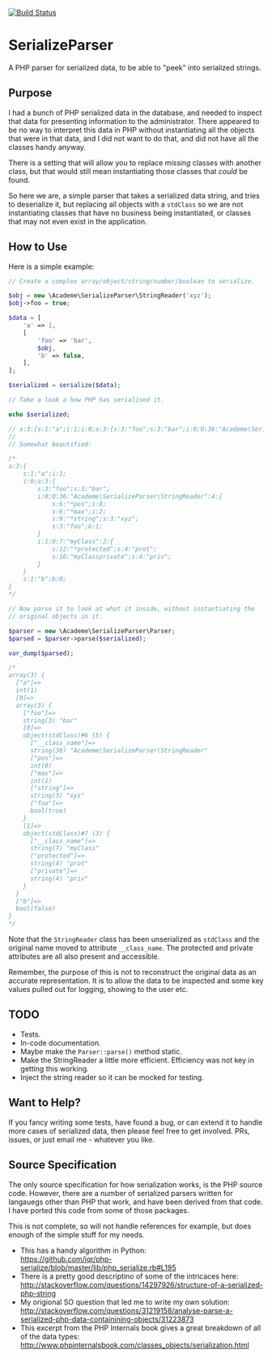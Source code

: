 [![Build Status](https://travis-ci.org/academe/SerializeParser.png?branch=master)](https://travis-ci.org/academe/SerializeParser)

# SerializeParser

A PHP parser for serialized data, to be able to "peek" into serialized strings.

## Purpose

I had a bunch of PHP serialized data in the database, and needed to inspect
that data for presenting information to the administrator. There appeared to be
no way to interpret this data in PHP without instantiating all the objects that
were in that data, and I did not want to do that, and did not have all the
classes handy anyway.

There is a setting that will allow you to replace *missing* classes with another
class, but that would still mean instantiating those classes that *could* be found.

So here we are, a simple parser that takes a serialized data string, and tries
to deserialize it, but replacing all objects with a `stdClass` so we are not
instantiating classes that have no business being instantiated, or classes that
may not even exist in the application.

## How to Use

Here is a simple example:

```php
// Create a complex array/object/string/number/boolean to serialize.

$obj = new \Academe\SerializeParser\StringReader('xyz');
$obj->foo = true;

$data = [
    'a' => 1,
    [
        'foo' => 'bar',
        $obj,
        'b' => false,
    ],
];

$serialized = serialize($data);

// Take a look a how PHP has serialised it.

echo $serialized;

// a:3:{s:1:"a";i:1;i:0;a:3:{s:3:"foo";s:3:"bar";i:0;O:36:"Academe\SerializeParser\StringReader":4:{s:6:"*pos";i:0;s:6:"*max";i:2;s:9:"*string";s:3:"xyz";s:3:"foo";b:1;}i:1;O:7:"myClass":2:{s:12:"*protected";s:4:"prot";s:16:"myClassprivate";s:4:"priv";}}s:1:"b";b:0;}
//
// Somewhat beautified:

/*
a:3:{
    s:1:"a";i:1;
    i:0;a:3:{
        s:3:"foo";s:3:"bar";
        i:0;O:36:"Academe\SerializeParser\StringReader":4:{
            s:6:"*pos";i:0;
            s:6:"*max";i:2;
            s:9:"*string";s:3:"xyz";
            s:3:"foo";b:1;
        }
        i:1;O:7:"myClass":2:{
            s:12:"*protected";s:4:"prot";
            s:16:"myClassprivate";s:4:"priv";
        }
    }
    s:1:"b";b:0;
}
*/

// Now parse it to look at what it inside, without instantiating the
// original objects in it.

$parser = new \Academe\SerializeParser\Parser;
$parsed = $parser->parse($serialized);

var_dump($parsed);

/*
array(3) {
  ["a"]=>
  int(1)
  [0]=>
  array(3) {
    ["foo"]=>
    string(3) "bar"
    [0]=>
    object(stdClass)#6 (5) {
      ["__class_name"]=>
      string(36) "Academe\SerializeParser\StringReader"
      ["pos"]=>
      int(0)
      ["max"]=>
      int(2)
      ["string"]=>
      string(3) "xyz"
      ["foo"]=>
      bool(true)
    }
    [1]=>
    object(stdClass)#7 (3) {
      ["__class_name"]=>
      string(7) "myClass"
      ["protected"]=>
      string(4) "prot"
      ["private"]=>
      string(4) "priv"
    }
  }
  ["b"]=>
  bool(false)
}
*/
```

Note that the `StringReader` class has been unserialized as `stdClass` and the original
name moved to attribute `__class_name`. The protected and private attributes are all
also present and accessible.

Remember, the purpose of this is not to reconstruct the original data as an accurate
representation. It is to allow the data to be inspected and some key values pulled out
for logging, showing to the user etc.

## TODO

* Tests.
* In-code documentation.
* Maybe make the `Parser::parse()` method static.
* Make the StringReader a little more efficient. Efficiency was not key in getting this working.
* Inject the string reader so it can be mocked for testing.

## Want to Help?

If you fancy writing some tests, have found a bug, or can extend it to handle more
cases of serialized data, then please feel free to get involved. PRs, issues, or just
email me - whatever you like.

## Source Specification

The only source specification for how serialization works, is the PHP source code.
However, there are a number of serialized parsers written for langauegs other than
PHP that work, and have been derived from that code. I have ported this code from
some of those packages.

This is not complete, so will not handle references for example, but does enough of
the simple stuff for my needs.

* This has a handy algorithm in Python:  
  https://github.com/jqr/php-serialize/blob/master/lib/php_serialize.rb#L195
* There is a pretty good descriptino of some of the intricaces here:  
  http://stackoverflow.com/questions/14297926/structure-of-a-serialized-php-string
* My origional SO question that led me to write my own solution:  
  http://stackoverflow.com/questions/31219158/analyse-parse-a-serialized-php-data-containining-objects/31223873
* This excerpt from the PHP Internals book gives a great breakdown of all of the data types:  
  http://www.phpinternalsbook.com/classes_objects/serialization.html

